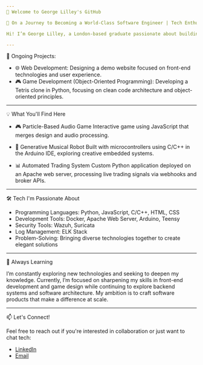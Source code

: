 ```yaml
---
👋 Welcome to George Lilley's GitHub

🚀 On a Journey to Becoming a World-Class Software Engineer | Tech Enthusiast | Problem Solver

Hi! I’m George Lilley, a London-based graduate passionate about building impactful software solutions and bringing creative ideas to life through code. My background in Music Technology combined with hands-on experience in algorithmic trading systems gives me a unique perspective on problem-solving and innovation in software development.

---
```


🚧 Ongoing Projects:

  - 🌐 Web Development: Designing a demo website focused on front-end technologies and user experience.
  - 🎮 Game Development (Object-Oriented Programming): Developing a Tetris clone in Python, focusing on clean code architecture and object-oriented principles.

---

💡 What You'll Find Here

  - 🎮 Particle-Based Audio Game
    Interactive game using JavaScript that merges design and audio processing.

  - 🤖 Generative Musical Robot
    Built with microcontrollers using C/C++ in the Arduino IDE, exploring creative embedded systems.

  - 📊 Automated Trading System
    Custom Python application deployed on an Apache web server, processing live trading signals via webhooks and broker APIs.

---

🛠️ Tech I'm Passionate About

  - Programming Languages: Python, JavaScript, C/C++, HTML, CSS
  - Development Tools: Docker, Apache Web Server, Arduino, Teensy
  - Security Tools: Wazuh, Suricata
  - Log Management: ELK Stack
  - Problem-Solving: Bringing diverse technologies together to create elegant solutions

---

🌱 Always Learning

I’m constantly exploring new technologies and seeking to deepen my knowledge. Currently, I’m focused on sharpening my skills in front-end development and game design while continuing to explore backend systems and software architecture. My ambition is to craft software products that make a difference at scale.

---

📫 Let's Connect!

Feel free to reach out if you're interested in collaboration or just want to chat tech:

  - [LinkedIn](https://www.linkedin.com/in/george-lilley-094b50328/)  
  - [Email](mailto:george001lilley@hotmail.co.uk)

